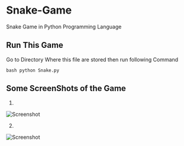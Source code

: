 # Snake-Game

Snake Game in Python Programming Language

## Run This Game

Go to Directory Where this file are stored then run following Command

```bash python Snake.py ```

## Some ScreenShots of the Game
1.
![Screenshot](Snake.png)

2.
![Screenshot](Snake2.png)


